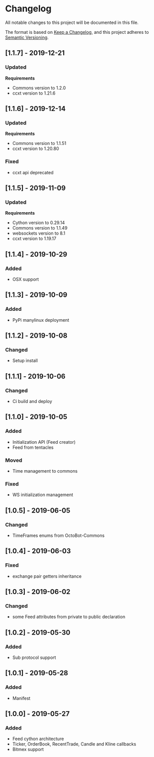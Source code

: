 # Changelog
All notable changes to this project will be documented in this file.

The format is based on [Keep a Changelog](https://keepachangelog.com/en/1.0.0/),
and this project adheres to [Semantic Versioning](https://semver.org/spec/v2.0.0.html).

## [1.1.7] - 2019-12-21
### Updated
**Requirements**
- Commons version to 1.2.0
- ccxt version to 1.21.6

## [1.1.6] - 2019-12-14
### Updated
**Requirements**
- Commons version to 1.1.51
- ccxt version to 1.20.80

### Fixed
- ccxt api deprecated

## [1.1.5] - 2019-11-09
### Updated
**Requirements**
- Cython version to 0.29.14
- Commons version to 1.1.49
- websockets version to 8.1
- ccxt version to 1.19.17

## [1.1.4] - 2019-10-29
### Added
- OSX support

## [1.1.3] - 2019-10-09
### Added
- PyPi manylinux deployment

## [1.1.2] - 2019-10-08
### Changed
- Setup install

## [1.1.1] - 2019-10-06
### Changed
- Ci build and deploy

## [1.1.0] - 2019-10-05
### Added
- Initialization API (Feed creator)
- Feed from tentacles

### Moved
- Time management to commons

### Fixed
- WS initialization management

## [1.0.5] - 2019-06-05
### Changed
- TimeFrames enums from OctoBot-Commons

## [1.0.4] - 2019-06-03
### Fixed
- exchange pair getters inheritance

## [1.0.3] - 2019-06-02
### Changed
- some Feed attributes from private to public declaration

## [1.0.2] - 2019-05-30
### Added
- Sub protocol support

## [1.0.1] - 2019-05-28
### Added
- Manifest

## [1.0.0] - 2019-05-27
### Added
- Feed cython architecture
- Ticker, OrderBook, RecentTrade, Candle and Kline callbacks
- Bitmex support
